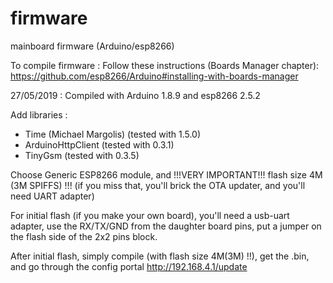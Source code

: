 # firmware
mainboard firmware (Arduino/esp8266)

To compile firmware :
Follow these instructions (Boards Manager chapter):
https://github.com/esp8266/Arduino#installing-with-boards-manager

27/05/2019 : Compiled with Arduino 1.8.9 and esp8266 2.5.2


Add libraries : 
* Time (Michael Margolis) (tested with 1.5.0)
* ArduinoHttpClient (tested with 0.3.1)
* TinyGsm (tested with 0.3.5)


Choose Generic ESP8266 module, and !!!VERY IMPORTANT!!! flash size 4M (3M SPIFFS) !!!
(if you miss that, you'll brick the OTA updater, and you'll need UART adapter)

For initial flash (if you make your own board), you'll need a usb-uart adapter, use the RX/TX/GND from the daughter board pins, put a jumper on the flash side of the 2x2 pins block.

After initial flash, simply compile (with flash size 4M(3M) !!), get the .bin, and go through the config portal http://192.168.4.1/update
